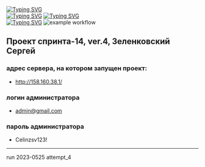<!-- [![Typing SVG](https://readme-typing-svg.herokuapp.com?color=%2336BCF7&lines=foodgram)](https://git.io/typing-svg)  -->
[![Typing SVG](https://readme-typing-svg.herokuapp.com?font=Fira+Code&size=30&pause=1000&color=F71329&multiline=true&width=435&lines=+foodgram)](https://git.io/typing-svg)  
[![Typing SVG](https://readme-typing-svg.herokuapp.com?font=Fira+Code&size=20&pause=1000&color=1D39F7&multiline=true&width=435&lines=+foodgram)](https://git.io/typing-svg)
[![Typing SVG](https://readme-typing-svg.herokuapp.com?font=Fira+Code&size=15&duration=2000&pause=1000&color=1FBB30F6&multiline=true&width=435&lines=+foodgram)](https://git.io/typing-svg)    
[![Typing SVG](https://img.shields.io/badge/foodgram-sprint--14%20ver.2-green)](https://git.io/typing-svg)
![example workflow](https://github.com/Celin-zsv/foodgram-project-react/actions/workflows/foodgram_workflow.yml/badge.svg?event=push)
## Проект спринта-14, ver.4, Зеленковский Сергей

### адрес сервера, на котором запущен проект:
* http://158.160.38.1/
### логин администратора
* admin@gmail.com
### пароль администратора
* Celinzsv123!

--------------
run 2023-0525 attempt_4